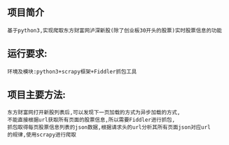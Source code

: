 ## 项目简介
    基于python3,实现爬取东方财富网泸深新股(除了创业板30开头的股票)实时股票信息的功能
## 运行要求:
    环境及模块:python3+scrapy框架+Fiddler抓包工具
## 项目主要方法:
    东方财富网打开新股列表后,可以发现下一页加载的方式为异步加载的方式, 
    不能直接根据url获取所有页面的股票信息,所以需要Fiddler进行抓包, 
    抓包取得每页股票信息列表的json数据,根据请求头的url分析其所有页面json对应url 
    的规律,使用scrapy进行爬取
